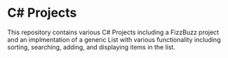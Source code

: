 C# Projects
================

This repository contains various C# Projects including a FizzBuzz project and an implmentation of a generic List with various functionality including sorting, searching, adding, and displaying items in the list.

